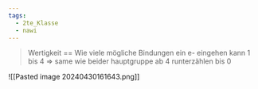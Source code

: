 ```yaml
---
tags:
  - 2te_Klasse
  - nawi
---
```


> Wertigkeit == Wie viele mögliche Bindungen ein e- eingehen kann
> 1 bis 4 ⇒ same wie beider hauptgruppe ab 4 runterzählen bis 0

![[Pasted image 20240430161643.png]]
